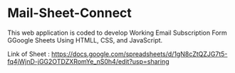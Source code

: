 <h1>Mail-Sheet-Connect</h1>

This web application is coded to develop Working Email Subscription Form GGoogle Sheets Using HTMLL, CSS, and JavaScript. <br>

Link of Sheet : https://docs.google.com/spreadsheets/d/1gN8cZtQZJG7t5-fq4jWjnD-jGG2OTDZXRomYe_nS0h4/edit?usp=sharing
